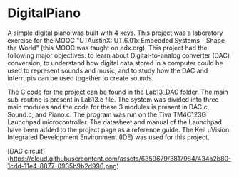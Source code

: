 DigitalPiano
============

A simple digital piano was built with 4 keys. This project was a laboratory exercise for the MOOC "UTAustinX: UT.6.01x Embedded Systems - Shape the World" (this MOOC was taught on edx.org). This project had the following major objectives: to learn about Digital-to-analog converter (DAC) conversion, to understand how digital data stored in a computer could be used to represent sounds and music, and to study how the DAC and interrupts can be used together to create sounds.

The C code for the project can be found in the Lab13_DAC folder. The main sub-routine is present in Lab13.c file. The system was divided into three main modules and the code for these 3 modules is present in DAC.c, Sound.c, and Piano.c. The program was run on the Tiva TM4C123G Launchpad microcontroller. The datasheet and manual of the Launchpad have been added to the project page as a reference guide. The Keil µVision Integrated Development Environment (IDE) was used for this project. 

[DAC circuit] (https://cloud.githubusercontent.com/assets/6359679/3817984/434a2b80-1cdd-11e4-8877-0935b9b2d990.png)
